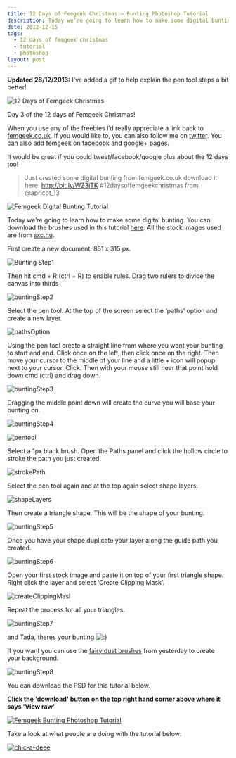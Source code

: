 ```yaml
---
title: 12 Days of Femgeek Christmas – Bunting Photoshop Tutorial
description: Today we’re going to learn how to make some digital bunting.
date: 2012-12-15
tags:
  - 12 days of femgeek christmas 
  - tutorial
  - photoshop
layout: post
---
```


 

**Updated 28/12/2013:** I’ve added a gif to help explain the pen tool steps a bit better!

![12 Days of Femgeek Christmas](12daysofchristmas-20201229112059311.jpg)

Day 3 of the 12 days of Femgeek Christmas!

When you use any of the freebies I’d really appreciate a link back to [femgeek.co.uk](http://www.femgeek.co.uk/). If you would like to, you can also follow me on [twitter](https://twitter.com/apricot_13). You can also add femgeek on [facebook](https://www.facebook.com/femgeek.co.uk) and [google+ pages](https://plus.google.com/110396807693668334198/posts).

 

It would be great if you could tweet/facebook/google plus about the 12 days too!

> Just created some digital bunting from femgeek.co.uk download it here: http://bit.ly/WZ3jTK #12daysoffemgeekchristmas from @apricot_13

![Femgeek Digital Bunting Tutorial](8260349535_38977ffb7a_c.jpg)

Today we’re going to learn how to make some digital bunting.
You can download the brushes used in this tutorial [here](http://www.femgeek.co.uk/12-days-of-femgeek-christmas-fairy-dust-brushes/).
All the stock images used are from [sxc.hu](http://www.sxc.hu/).

First create a new document. 851 x 315 px.

![Bunting Step1](buntingStep1.png)

Then hit cmd + R (ctrl + R) to enable rules. Drag two rulers to divide the canvas into thirds

![buntingStep2](buntingStep2.png)

Select the pen tool. At the top of the screen select the ‘paths’ option and create a new layer.

![pathsOption](pathsOption.png)

Using the pen tool create a straight line from where you want your bunting to start and end. Click once on the left, then click once on the right. Then move your cursor to the middle of your line and a little + icon will popup next to your cursor. Click. Then with your mouse still near that point hold down cmd (ctrl) and drag down.

![buntingStep3](buntingStep3.png)

Dragging the middle point down will create the curve you will base your bunting on.

![buntingStep4](buntingStep4.png)

 

![pentool](pentool.gif)

Select a 1px black brush. Open the Paths panel and click the hollow circle to stroke the path you just created.

![strokePath](strokePath.png)

Select the pen tool again and at the top again select shape layers.

![shapeLayers](shapeLayers.png)

Then create a triangle shape. This will be the shape of your bunting.

![buntingStep5](buntingStep5.png)

Once you have your shape duplicate your layer along the guide path you created.

![buntingStep6](buntingStep6.png)

Open your first stock image and paste it on top of your first triangle shape. Right click the layer and select ‘Create Clipping Mask’.

![createClippingMasl](createClippingMasl.png)

Repeat the process for all your triangles.

![buntingStep7](buntingStep7.png)

and Tada, theres your bunting ![:)](icon_smile.gif)

If you want you can use the [fairy dust brushes](http://www.femgeek.co.uk/12-days-of-femgeek-christmas-fairy-dust-brushes/) from yesterday to create your background.

![buntingStep8](buntingStep8.png)

You can download the PSD for this tutorial below.

**Click the 'download' button on the top right hand corner above where it says 'View raw'**

[![Femgeek Bunting Photoshop Tutorial](downloadBtn-20201229112059356.jpg)](https://github.com/apricot13/femgeek-static/blob/master/posts/2012-12-15-12-days-of-femgeek-christmas-bunting-photoshop-tutorial/FemgeekBuntingPsd.zip)

Take a look at what people are doing with the tutorial below:

[![chic-a-deee](chic-a-deee-300x92.png)](http://chic-a-deee.blogspot.co.uk/2013/02/bunting-photoshop-tutorial.html)